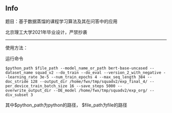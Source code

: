 ## Info

题目：基于数据蒸馏的课程学习算法及其在问答中的应用

北京理工大学2021年毕业设计，严禁抄袭

---

使用方法：

运行命令

```
$python_path $file_path --model_name_or_path bert-base-uncased --dataset_name squad_v2 --do_train --do_eval --version_2_with_negative --learning_rate 3e-5 --num_train_epochs 4 --max_seq_length 384 --doc_stride 128 --output_dir /home/fwx/tmp/squadv2/exp_final_4/ --per_device_train_batch_size 16 --save_steps 5000 --overwrite_output_dir --DE_model /home/fwx/tmp/squadv2/exp_org/ --div_subset 3 
```

其中\$python_path为python的路径， \$file_path为file的路径

